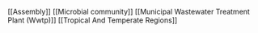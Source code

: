 [[Assembly]]
[[Microbial community]]
[[Municipal Wastewater Treatment Plant (Wwtp)]]
[[Tropical And Temperate Regions]]
